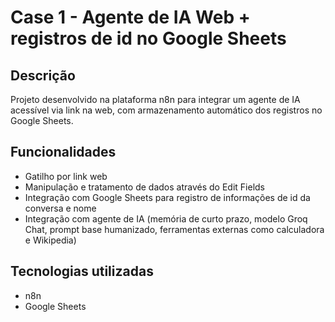 # Case 1 - Agente de IA Web + registros de id no Google Sheets

## Descrição
Projeto desenvolvido na plataforma n8n para integrar um agente de IA acessível via link na web, com armazenamento automático dos registros no Google Sheets.

## Funcionalidades
- Gatilho por link web
- Manipulação e tratamento de dados através do Edit Fields
- Integração com Google Sheets para registro de informações de id da conversa e nome
- Integração com agente de IA (memória de curto prazo, modelo Groq Chat, prompt base humanizado, ferramentas externas como calculadora e Wikipedia)

## Tecnologias utilizadas
- n8n
- Google Sheets
